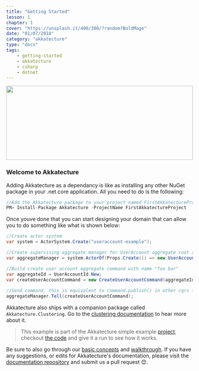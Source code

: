 ```yaml
---
title: "Getting Started"
lesson: 1
chapter: 1
cover: "https://unsplash.it/400/300/?random?BoldMage"
date: "01/07/2018"
category: "akkatecture"
type: "docs"
tags:
    - getting-started
    - akkatecture
    - csharp
    - dotnet
---
```


<img src="https://raw.githubusercontent.com/Lutando/Akkatecture/master/logo.svg?sanitize=true" width="100%" height="200">

### Welcome to Akkatecture

Adding Akkatecture as a dependancy is like as installing any other NuGet package in your .net core application. All you need to do is the following:

```csharp
//Add the Akkatecture package to your project named FirstAkkatectureProject.
PM> Install-Package Akkatecture -ProjectName FirstAkkatectureProject
```
Once youve done that you can start designing your domain that can allow you to do something like what is shown below:

```csharp
//Create actor system
var system = ActorSystem.Create("useraccount-example");

//Create supervising aggregate manager for UserAccount aggregate root actors
var aggregateManager = system.ActorOf(Props.Create(() => new UserAccountAggregateManager()));

//Build create user account aggregate command with name "foo bar"
var aggregateId = UserAccountId.New;
var createUserAccountCommand = new CreateUserAccountCommand(aggregateId, "foo bar");
            
//Send command, this is equivalent to command.publish() in other cqrs frameworks
aggregateManager.Tell(createUserAccountCommand);
```

Akkatecture also ships with a companion package called `Akkatecture.Clustering`. Go to the [clustering documentation](/docs/cluistering) to hear more about it.

> This example is part of the Akkatecture simple example [project](https://github.com/Lutando/Akkatecture/tree/master/examples/simple), checkout [the
code](https://github.com/Lutando/Akkatecture/blob/master/examples/simple/Akkatecture.Examples.UserAccount.Application/Program.cs#L13) and give it a run to see how it works.

Be sure to also go through our [basic concepts](/docs/primitives) and [walkthrough](/docs/walkthrough-introduction). If you have any suggestions, or edits for Akkatecture's documentation, please visit the [documentation repository](https://github.com/Akkatecture/Documentation) and submit us a pull request 😊.